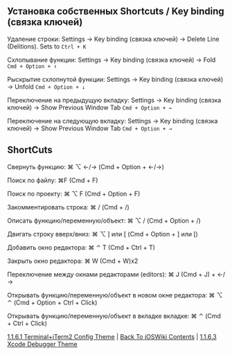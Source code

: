 ## Установка собственных Shortcuts / Key binding (связка ключей)

Удаление строки: Settings -> Key binding (связка ключей) -> Delete Line (Delitions). Sets to `Ctrl + K`

Схлопывание функции: Settings -> Key binding (связка ключей) -> Fold `Cmd + Option + ↑`

Рыскрытие схлопнутой функции: Settings -> Key binding (связка ключей) -> Unfold `Cmd + Option + ↓`

Переключение на предыдущую вкладку: Settings -> Key binding (связка ключей) -> Show Previous Window Tab `Cmd + Option + ←`

Переключение на следующую вкладку: Settings -> Key binding (связка ключей) -> Show Previous Window Tab `Cmd + Option + →`

## ShortCuts

Свернуть функцию: ⌘ ⌥ ←/→ (Cmd + Option + ←/→)

Поиск по файлу: ⌘F (Cmd + F)

Поиск по проекту: ⌘ ⌥ F (Cmd + Option + F)

Закомментировать строка: ⌘ / (Cmd + /)

Описать функцию/переменную/объект: ⌘ ⌥ / (Cmd + Option + /)

Двигать строку вверх/вниз:  ⌘ ⌥ ] или [ (Cmd + Option + ] или [)

Добавить окно редактора: ⌘ ⌃ T (Cmd + Ctrl + T)

Закрыть окно редактора: ⌘ W (Cmd + W)x2

Переключение между окнами редакторами (editors): ⌘ J (Cmd + J) + ←/→

Открывать функцию/переменную/объект в новом окне редактора: ⌘ ⌥ ⌃ (Cmd + Option + Ctrl + Click)

Открывать функцию/переменную/объект в вкладке вкладке: ⌘ ⌃ (Cmd + Ctrl + Click)

[1.1.6.1 Terminal+iTerm2 Config Theme](./1.1.6.1%20XcodeSetting.md) | [Back To iOSWiki Contents](https://github.com/eldaroid/iOSWiki) | [1.1.6.3 Xcode Debugger Theme](./1.1.6.3%20Debugging.md)